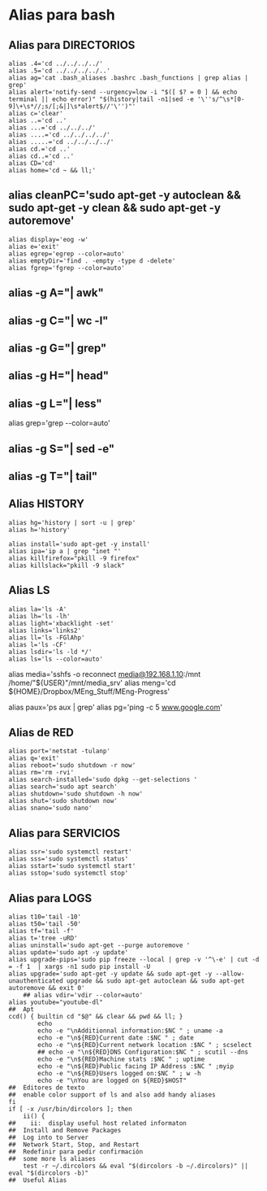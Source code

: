# Alias para bash



##  Alias para DIRECTORIOS
```
alias .4='cd ../../../../'
alias .5='cd ../../../../..'
alias ag='cat .bash_aliases .bashrc .bash_functions | grep alias | grep'
alias alert='notify-send --urgency=low -i "$([ $? = 0 ] && echo terminal || echo error)" "$(history|tail -n1|sed -e '\''s/^\s*[0-9]\+\s*//;s/[;&|]\s*alert$//'\'')"'
alias c='clear'
alias ..='cd ..'
alias ...='cd ../../../'
alias ....='cd ../../../../'
alias .....='cd ../../../../'
alias cd.='cd ..'
alias cd..='cd ..'
alias CD='cd'
alias home='cd ~ && ll;'
```
## alias cleanPC='sudo apt-get -y autoclean && sudo apt-get -y clean && sudo apt-get -y autoremove'
```
alias display='eog -w'
alias e='exit'
alias egrep='egrep --color=auto'
alias emptyDir='find . -empty -type d -delete'
alias fgrep='fgrep --color=auto'
```
## alias -g A="| awk"
## alias -g C="| wc -l"
## alias -g G="| grep"
## alias -g H="| head"
## alias -g L="| less"
alias grep='grep --color=auto'
## alias -g S="| sed -e"
## alias -g T="| tail"

##  Alias HISTORY

```
alias hg='history | sort -u | grep'
alias h='history'

alias install='sudo apt-get -y install'
alias ipa='ip a | grep "inet "'
alias killfirefox="pkill -9 firefox"
alias killslack="pkill -9 slack"
```
##  Alias LS
```
alias la='ls -A'
alias lh='ls -lh'
alias light='xbacklight -set'
alias links='links2'
alias ll='ls -FGlAhp'
alias l='ls -CF'
alias lsdir='ls -ld */'
alias ls='ls --color=auto'
```
alias media='sshfs -o reconnect media@192.168.1.10:/mnt /home/"${USER}"/mnt/media_srv'
alias meng='cd ${HOME}/Dropbox/MEng_Stuff/MEng-Progress'


alias paux='ps aux | grep'
alias pg='ping -c 5 www.google.com'

##  Alias de RED
```
alias port='netstat -tulanp'
alias q='exit'
alias reboot='sudo shutdown -r now'
alias rm='rm -rvi'
alias search-installed='sudo dpkg --get-selections '
alias search='sudo apt search'
alias shutdown='sudo shutdown -h now'
alias shut='sudo shutdown now'
alias snano='sudo nano'
```
##  Alias para SERVICIOS
```
alias ssr='sudo systemctl restart'
alias sss='sudo systemctl status'
alias sstart='sudo systemctl start'
alias sstop='sudo systemctl stop'
```

##  Alias para LOGS
```
alias t10='tail -10'
alias t50='tail -50'
alias tf='tail -f'
alias t='tree -uRD'
alias uninstall='sudo apt-get --purge autoremove '
alias update='sudo apt -y update'
alias upgrade-pips='sudo pip freeze --local | grep -v '^\-e' | cut -d = -f 1  | xargs -n1 sudo pip install -U
alias upgrade='sudo apt-get -y update && sudo apt-get -y --allow-unauthenticated upgrade && sudo apt-get autoclean && sudo apt-get autoremove && exit 0'
    ## alias vdir='vdir --color=auto'
alias youtube="youtube-dl"
##  Apt
ccd() { builtin cd "$@" && clear && pwd && ll; }
        echo
        echo -e "\nAdditionnal information:$NC " ; uname -a
        echo -e "\n${RED}Current date :$NC " ; date
        echo -e "\n${RED}Current network location :$NC " ; scselect
        ## echo -e "\n${RED}DNS Configuration:$NC " ; scutil --dns
        echo -e "\n${RED}Machine stats :$NC " ; uptime
        echo -e "\n${RED}Public facing IP Address :$NC " ;myip
        echo -e "\n${RED}Users logged on:$NC " ; w -h
        echo -e "\nYou are logged on ${RED}$HOST"
##  Editores de texto
##  enable color support of ls and also add handy aliases
fi
if [ -x /usr/bin/dircolors ]; then
    ii() {
##    ii:  display useful host related informaton
##  Install and Remove Packages
##  Log into to Server
##  Network Start, Stop, and Restart
##  Redefinir para pedir confirmación
##  some more ls aliases
    test -r ~/.dircolors && eval "$(dircolors -b ~/.dircolors)" || eval "$(dircolors -b)"
##  Useful Alias
